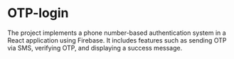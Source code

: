 # OTP-login
The project implements a phone number-based authentication system in a React application using Firebase. It includes features such as sending OTP via SMS, verifying OTP, and displaying a success message.
